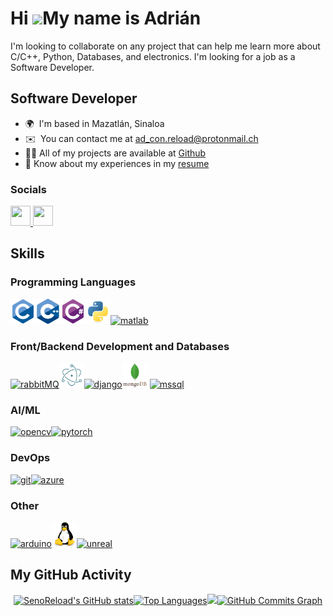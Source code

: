 Hi ![](https://user-images.githubusercontent.com/18350557/176309783-0785949b-9127-417c-8b55-ab5a4333674e.gif)My name is Adrián
========================================================================================================================================
I'm looking to collaborate on any project that can help me learn more about C/C++, Python, Databases, and electronics. I'm looking for a job as a Software Developer.

Software Developer
------------------

-   🌍  I'm based in Mazatlán, Sinaloa
-   ✉️  You can contact me at [ad\_con.reload@protonmail.ch](mailto:ad_con.reload@protonmail.ch)
- 👨‍💻 All of my projects are available at [Github](https://github.com/SenoReload)
- 📄 Know about my experiences in my [resume](https://github.com/SenoReload/my-resume/blob/master/resume.pdf)
### Socials
<p align="left"><a href="https://discord.com/users/S3noR3load#7660" target="_blank" rel="noreferrer"><img src="https://raw.githubusercontent.com/danielcranney/readme-generator/main/public/icons/socials/discord.svg" width="32" height="32"/> </a><a href="https://www.linkedin.com/in/aconstante" target="_blank" rel="noreferrer"><img src="https://raw.githubusercontent.com/danielcranney/readme-generator/main/public/icons/socials/linkedin.svg" width="32" height="32"><a></p>

## Skills
### Programming Languages 
<a href="https://www.cprogramming.com/" target="_blank" rel="noreferrer"><img src="https://raw.githubusercontent.com/devicons/devicon/master/icons/c/c-original.svg" alt="c" width="40" height="40"/></a><a href="https://www.w3schools.com/cpp/" target="_blank" rel="noreferrer"><img src="https://raw.githubusercontent.com/devicons/devicon/master/icons/cplusplus/cplusplus-original.svg" alt="cplusplus" width="40" height="40"/></a><a href="https://www.w3schools.com/cs/" target="_blank" rel="noreferrer"><img src="https://raw.githubusercontent.com/devicons/devicon/master/icons/csharp/csharp-original.svg" alt="csharp" width="40" height="40"/></a><a href="https://www.python.org" target="_blank" rel="noreferrer"><img src="https://raw.githubusercontent.com/devicons/devicon/master/icons/python/python-original.svg" alt="python" width="40" height="40"/></a><a href="https://www.mathworks.com/" target="_blank" rel="noreferrer"><img src="https://upload.wikimedia.org/wikipedia/commons/2/21/Matlab_Logo.png" alt="matlab" width="40" height="40"/></a>

### Front/Backend Development and Databases
<a href="https://www.rabbitmq.com" target="_blank" rel="noreferrer"><img src="https://www.vectorlogo.zone/logos/rabbitmq/rabbitmq-icon.svg" alt="rabbitMQ" width="40" height="40"/></a><a href="https://www.electronjs.org" target="_blank" rel="noreferrer"><img src="https://raw.githubusercontent.com/devicons/devicon/master/icons/electron/electron-original.svg" alt="electron" width="40" height="40"/></a><a href="https://www.djangoproject.com/" target="_blank" rel="noreferrer"><img src="https://cdn.worldvectorlogo.com/logos/django.svg" alt="django" width="40" height="40"/></a><a href="https://www.mongodb.com/" target="_blank" rel="noreferrer"><img src="https://raw.githubusercontent.com/devicons/devicon/master/icons/mongodb/mongodb-original-wordmark.svg" alt="mongodb" width="40" height="40"/></a> <a href="https://www.microsoft.com/en-us/sql-server" target="_blank" rel="noreferrer"><img src="https://www.svgrepo.com/show/303229/microsoft-sql-server-logo.svg" alt="mssql" width="40" height="40"/></a>  

### AI/ML
<a href="https://opencv.org/" target="_blank" rel="noreferrer"><img src="https://www.vectorlogo.zone/logos/opencv/opencv-icon.svg" alt="opencv" width="40" height="40"/></a><a href="https://pytorch.org/" target="_blank" rel="noreferrer"><img src="https://www.vectorlogo.zone/logos/pytorch/pytorch-icon.svg" alt="pytorch" width="40" height="40"/></a>

### DevOps
<a href="https://git-scm.com/" target="_blank" rel="noreferrer"><img src="https://www.vectorlogo.zone/logos/git-scm/git-scm-icon.svg" alt="git" width="40" height="40"/></a><a href="https://azure.microsoft.com/en-in/" target="_blank" rel="noreferrer"><img src="https://www.vectorlogo.zone/logos/microsoft_azure/microsoft_azure-icon.svg" alt="azure" width="40" height="40"/></a>  

### Other
<a href="https://www.arduino.cc/" target="_blank" rel="noreferrer"><img src="https://cdn.worldvectorlogo.com/logos/arduino-1.svg" alt="arduino" width="40" height="40"/></a><a href="https://www.linux.org/" target="_blank" rel="noreferrer"><img src="https://raw.githubusercontent.com/devicons/devicon/master/icons/linux/linux-original.svg" alt="linux" width="40" height="40"/></a><a href="https://unrealengine.com/" target="_blank" rel="noreferrer"><img src="https://raw.githubusercontent.com/kenangundogan/fontisto/036b7eca71aab1bef8e6a0518f7329f13ed62f6b/icons/svg/brand/unreal-engine.svg" alt="unreal" width="40" height="40"/> </a>

## <b>My GitHub Activity</b> 
<div align="center"><a
  href="http://www.github.com/SenoReload"><img src="https://github-readme-stats.vercel.app/api?username=SenoReload&show_icons=true&count_private=true&title_color=a277ff&text_color=61ffca&icon_color=ffca85&bg_color=15141b&hide_border=false&include_all_commits=true" alt="SenoReload's GitHub stats" /></a><a
  href="https://github.com/SenoReload" align="left"><img src="https://github-readme-stats.vercel.app/api/top-langs/?username=SenoReload&langs_count=10&title_color=a277ff&text_color=61ffca&icon_color=ffca85&bg_color=15141b&hide_border=false&locale=en&custom_title=Top%20%Languages&layout=compact" alt="Top Languages" /></a><a
  href="http://www.github.com/SenoReload"><img
  src="https://github-readme-streak-stats.herokuapp.com/?user=SenoReload&stroke=ff6767&background=15141b&ring=a277ff&fire=61ffca&currStreakNum=f694ff&currStreakLabel=a277ff&sideNums=82e2ff&sideLabels=61ffca&dates=ffca85&hide_border=false" /></a><a
  href="http://www.github.com/SenoReload"><img src="https://github-readme-activity-graph.cyclic.app/graph?username=SenoReload&bg_color=15141b&color=61ffca&line=a277ff&point=ffca85&area_color=1c1917&area=true&hide_border=false&custom_title=GitHub%20Commits%20Graph" alt="GitHub Commits Graph" /></a></div>

